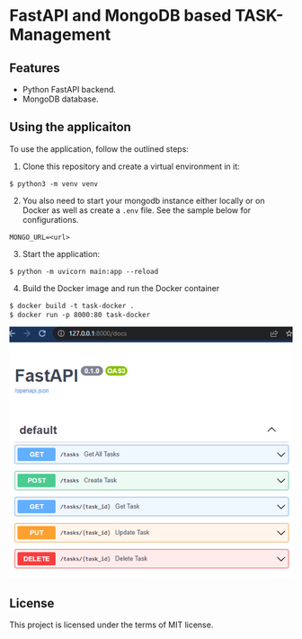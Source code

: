 # FastAPI and MongoDB based TASK-Management

## Features

+ Python FastAPI backend.
+ MongoDB database.

## Using the applicaiton

To use the application, follow the outlined steps:

1. Clone this repository and create a virtual environment in it:

```console
$ python3 -m venv venv
```

2. You also need to start your mongodb instance either locally or on Docker as well as create a `.env` file. See the sample below for configurations.

```console
MONGO_URL=<url>
```

3. Start the application:

```console
$ python -m uvicorn main:app --reload
```

4. Build the Docker image and run the Docker container

```console
$ docker build -t task-docker .
$ docker run -p 8000:80 task-docker
```

![FastAPI](https://github.com/PremKarira/Task-management/blob/master/1.png?raw=true)



## License

This project is licensed under the terms of MIT license.
